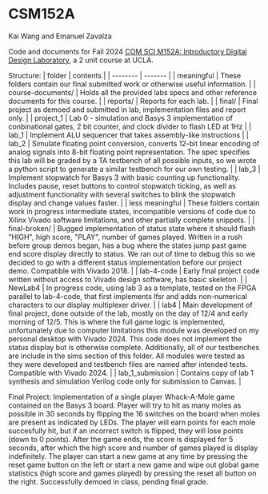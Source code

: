 # CSM152A
Kai Wang and Emanuel Zavalza

Code and documents for Fall 2024 [COM SCI M152A: Introductory Digital Design Laboratory](https://catalog.registrar.ucla.edu/course/2022/COMSCIM152A?siteYear=2022), a 2 unit course at UCLA. 

Structure:
| folder | contents |
| -------- | ------- |
| meaningful | These folders contain our final submitted work or otherwise useful information. |
| course-documents/ | Holds all the provided labs specs and other reference documents for this course. |
| reports/ | Reports for each lab. |
| final/ | Final project as demoed and submitted in lab, implementation files and report only. |
| project_1 | Lab 0 - simulation and Basys 3 implementation of conbinational gates, 2 bit counter, and clock divider to flash LED at 1Hz |
| lab_1 | Implement ALU sequencer that takes assembly-like instructions |
| lab_2 | Simulate floating point conversion, converts 12-bit linear encoding of analog signals into 8-bit floating point representation. The spec specifies this lab will be graded by a TA testbench of all possible inputs, so we wrote a python script to generate a similar testbench for our own testing. |
| lab_3 | Implement stopwatch for Basys 3 with basic counting up functionality. Includes pause, reset buttons to control stopwatch ticking, as well as adjustment functionality with several switches to blink the stopwatch display and change values faster. |
| less meaningful | These folders contain work in progress intermediate states, incompatible versions of code due to Xilinx Vivado software limitations, and other partially complete snippets. |
| final-broken/ | Bugged implementation of status state where it should flash "HIGH", high score, "PLAY", number of games played. Written in a rush before group demos began, has a bug where the states jump past game end score display directly to status. We ran out of time to debug this so we decided to go with a different status implementation before our project demo. Compatible with Vivado 2018. |
| lab-4-code | Early final project code written without access to Vivado design software, has basic skeleton. |
| NewLab4 | In progress code, using lab 3 as a template, tested on the FPGA parallel to lab-4-code, that first implements lfsr and adds non-numerical characters to our display multiplexer driver. |
| lab4 | Main development of final project, done outside of the lab, mostly on the day of 12/4 and early morning of 12/5. This is where the full game logic is implemented, unfortunately due to computer limitations this module was developed on my personal desktop with Vivado 2024. This code does not implement the status display but is otherwise complete. Additionally, all of our testbenches are include in the sims section of this folder. All modules were tested as they were developed and testbench files are named after intended tests. Compatible with Vivado 2024. |
| lab_1_submission | Contains copy of lab 1 synthesis and simulation Verilog code only for submission to Canvas. |


Final Project:
Implementation of a single player Whack-A-Mole game contained on the Basys 3 board. Player will try to hit as many moles as possible in 30 seconds by flipping the 16 switches on the board when moles are present as indicated by LEDs. The player will earn points for each mole succesfully hit, but if an incorrect switch is flipped, they will lose points (down to 0 points). After the game ends, the score is displayed for 5 seconds, after which the high score and number of games played is display indefinitely. The player can start a new game at any time by pressing the reset game button on the left or start a new game and wipe out global game statistics (high score and games played) by pressing the reset all button on the right. Successfully demoed in class, pending final grade.
